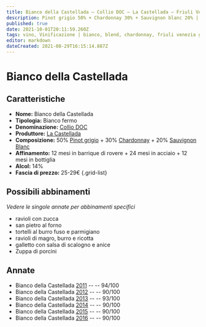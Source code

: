 ```yaml
---
title: Bianco della Castellada – Collio DOC – La Castellada – Friuli Venezia Giulia (IT) – 25-29€ – 4★-5★
description: Pinot grigio 50% + Chardonnay 30% + Sauvignon blanc 20% | Ravioli con zucca – San Pietro al forno – Tortelli al burro fuso e parmigiano – Ravioli di magro burro e ricotta – Galletto con salsa di scalogno e anice – Zuppa di porcini
published: true
date: 2021-10-01T20:11:59.260Z
tags: vino, Vinificazione | bianco, blend, chardonnay, friuli venezia giulia, pinot grigio, fermo, Valutazioni | 5 stelle, sauvignon blanc, ravioli con zucca, san pietro al forno, tortelli al burro fuso e parmigiano, ravioli di magro burro e ricotta, galletto con salsa di scalogno e anice, Zuppa di porcini, Prezzi | 25-29€
editor: markdown
dateCreated: 2021-08-29T16:15:14.887Z
---
```


# Bianco della Castellada

## Caratteristiche
- **Nome:** Bianco della Castellada
- **Tipologia:** Bianco fermo
- **Denominazione:** [Collio DOC](/denominazioni/Italia/Friuli-Venezia-Giulia/DOC/Collio)
- **Produttore:** [La Castellada](/produttori/Italia/Friuli-Venezia-Giulia/La-Castellada) 
- **Composizione:** 50% [Pinot grigio](/vitigni/Italia/bacca-bianca/pinot-grigio) + 30% [Chardonnay](/vitigni/Francia/bacca-bianca/chardonnay) + 20% [Sauvignon Blanc](/vitigni/Francia/bacca-bianca/sauvignon-blanc)
- **Affinamento:** 12 mesi in barrique di rovere + 24 mesi in acciaio + 12 mesi in bottiglia
- **Alcol:** 14%
- **Fascia di prezzo:** 25-29€
{.grid-list}



## Possibili abbinamenti
*Vedere le singole annate per abbinamenti specifici*

- ravioli con zucca 
- san pietro al forno 
- tortelli al burro fuso e parmigiano 
- ravioli di magro, burro e ricotta 
- galletto con salsa di scalogno e anice
- Zuppa di porcini

## Annate
- Bianco della Castellada [2011](/vini/Italia/Friuli-Venezia-Giulia/La-Castellada/Bianco-della-Castellada/2011) -- <span class="star-5"></span> -- 94/100
- Bianco della Castellada [2012](/vini/Italia/Friuli-Venezia-Giulia/La-Castellada/Bianco-della-Castellada/2012) -- <span class="star-4"></span> -- 90/100
- Bianco della Castellada [2013](/vini/Italia/Friuli-Venezia-Giulia/La-Castellada/Bianco-della-Castellada/2013) -- <span class="star-5"></span> -- 93/100
- Bianco della Castellada [2014](/vini/Italia/Friuli-Venezia-Giulia/La-Castellada/Bianco-della-Castellada/2014) -- <span class="star-4"></span> -- 90/100
- Bianco della Castellada [2015](/vini/Italia/Friuli-Venezia-Giulia/La-Castellada/Bianco-della-Castellada/2015) -- <span class="star-4"></span> -- 90/100
- Bianco della Castellada [2016](/vini/Italia/Friuli-Venezia-Giulia/La-Castellada/Bianco-della-Castellada/2016) -- <span class="star-4"></span> -- 90/100


